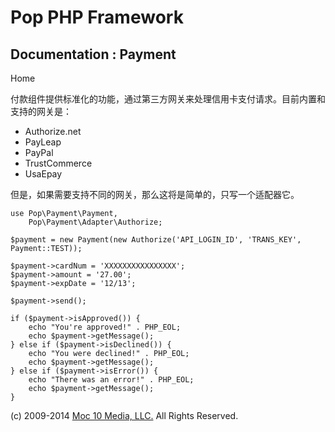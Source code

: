 Pop PHP Framework
=================

Documentation : Payment
-----------------------

Home

付款组件提供标准化的功能，通过第三方网关来处理信用卡支付请求。目前内置和支持的网关是：

-   Authorize.net
-   PayLeap
-   PayPal
-   TrustCommerce
-   UsaEpay

但是，如果需要支持不同的网关，那么这将是简单的，只写一个适配器它。

    use Pop\Payment\Payment,
        Pop\Payment\Adapter\Authorize;

    $payment = new Payment(new Authorize('API_LOGIN_ID', 'TRANS_KEY', Payment::TEST));

    $payment->cardNum = 'XXXXXXXXXXXXXXXX';
    $payment->amount = '27.00';
    $payment->expDate = '12/13';

    $payment->send();

    if ($payment->isApproved()) {
        echo "You're approved!" . PHP_EOL;
        echo $payment->getMessage();
    } else if ($payment->isDeclined()) {
        echo "You were declined!" . PHP_EOL;
        echo $payment->getMessage();
    } else if ($payment->isError()) {
        echo "There was an error!" . PHP_EOL;
        echo $payment->getMessage();
    }

\(c) 2009-2014 [Moc 10 Media, LLC.](http://www.moc10media.com) All
Rights Reserved.
